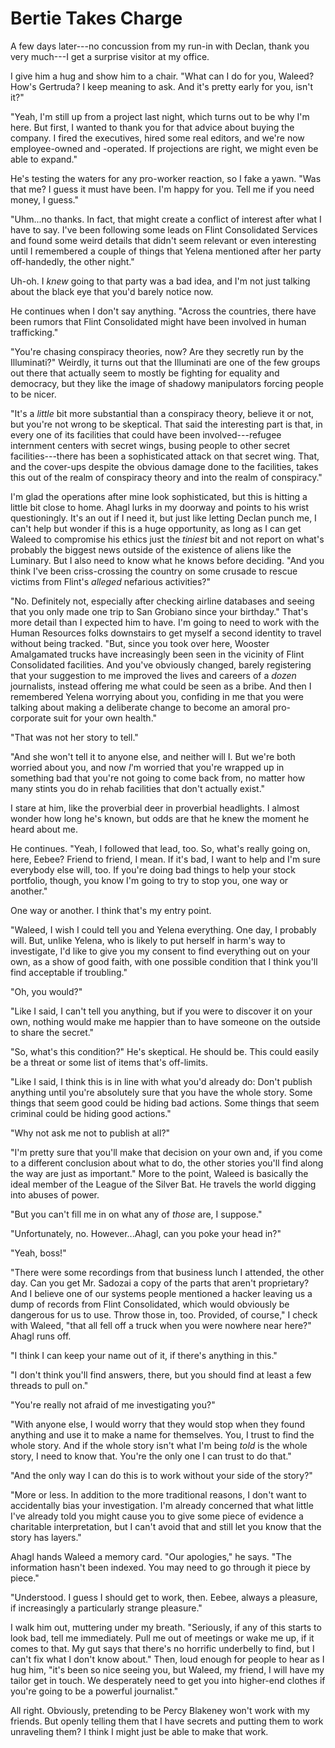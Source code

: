 # Bertie Takes Charge

A few days later---no concussion from my run-in with Declan, thank you very much---I get a surprise visitor at my office.

I give him a hug and show him to a chair.  "What can I do for you, Waleed?  How's Gertruda?  I keep meaning to ask.  And it's pretty early for you, isn't it?"

"Yeah, I'm still up from a project last night, which turns out to be why I'm here.  But first, I wanted to thank you for that advice about buying the company.  I fired the executives, hired some real editors, and we're now employee-owned and -operated.  If projections are right, we might even be able to expand."

He's testing the waters for any pro-worker reaction, so I fake a yawn.  "Was that me?  I guess it must have been.  I'm happy for you.  Tell me if you need money, I guess."

"Uhm...no thanks.  In fact, that might create a conflict of interest after what I have to say.  I've been following some leads on Flint Consolidated Services and found some weird details that didn't seem relevant or even interesting until I remembered a couple of things that Yelena mentioned after her party off-handedly, the other night."

Uh-oh.  I *knew* going to that party was a bad idea, and I'm not just talking about the black eye that you'd barely notice now.

He continues when I don't say anything.  "Across the countries, there have been rumors that Flint Consolidated might have been involved in human trafficking."

"You're chasing conspiracy theories, now?  Are they secretly run by the Illuminati?"  Weirdly, it turns out that the Illuminati are one of the few groups out there that actually seem to mostly be fighting for equality and democracy, but they like the image of shadowy manipulators forcing people to be nicer.

"It's a *little* bit more substantial than a conspiracy theory, believe it or not, but you're not wrong to be skeptical.  That said the interesting part is that, in every one of its facilities that could have been involved---refugee internment centers with secret wings, busing people to other secret facilities---there has been a sophisticated attack on that secret wing.  That, and the cover-ups despite the obvious damage done to the facilities, takes this out of the realm of conspiracy theory and into the realm of conspiracy."

I'm glad the operations after mine look sophisticated, but this is hitting a little bit close to home.  Ahagl lurks in my doorway and points to his wrist questioningly.  It's an out if I need it, but just like letting Declan punch me, I can't help but wonder if this is a huge opportunity, as long as I can get Waleed to compromise his ethics just the *tiniest* bit and not report on what's probably the biggest news outside of the existence of aliens like the Luminary.  But I also need to know what he knows before deciding.  "And you think I've been criss-crossing the country on some crusade to rescue victims from Flint's *alleged* nefarious activities?"

"No.  Definitely not, especially after checking airline databases and seeing that you only made one trip to San Grobiano since your birthday."  That's more detail than I expected him to have.  I'm going to need to work with the Human Resources folks downstairs to get myself a second identity to travel without being tracked.  "But, since you took over here, Wooster Amalgamated trucks have increasingly been seen in the vicinity of Flint Consolidated facilities.  And you've obviously changed, barely registering that your suggestion to me improved the lives and careers of a *dozen* journalists, instead offering me what could be seen as a bribe.  And then I remembered Yelena worrying about you, confiding in me that you were talking about making a deliberate change to become an amoral pro-corporate suit for your own health."

"That was not her story to tell."

"And she won't tell it to anyone else, and neither will I.  But we're both worried about you, and now *I*'m worried that you're wrapped up in something bad that you're not going to come back from, no matter how many stints you do in rehab facilities that don't actually exist."

I stare at him, like the proverbial deer in proverbial headlights.  I almost wonder how long he's known, but odds are that he knew the moment he heard about me.

He continues.  "Yeah, I followed that lead, too.  So, what's really going on, here, Eebee?  Friend to friend, I mean.  If it's bad, I want to help and I'm sure everybody else will, too.  If you're doing bad things to help your stock portfolio, though, you know I'm going to try to stop you, one way or another."

One way or another.  I think that's my entry point.

"Waleed, I wish I could tell you and Yelena everything.  One day, I probably will.  But, unlike Yelena, who is likely to put herself in harm's way to investigate, I'd like to give you my consent to find everything out on your own, as a show of good faith, with one possible condition that I think you'll find acceptable if troubling."

"Oh, you would?"

"Like I said, I can't tell you anything, but if you were to discover it on your own, nothing would make me happier than to have someone on the outside to share the secret."

"So, what's this condition?"  He's skeptical.  He should be.  This could easily be a threat or some list of items that's off-limits.

"Like I said, I think this is in line with what you'd already do:  Don't publish anything until you're absolutely sure that you have the whole story.  Some things that seem good could be hiding bad actions.  Some things that seem criminal could be hiding good actions."

"Why not ask me not to publish at all?"

"I'm pretty sure that you'll make that decision on your own and, if you come to a different conclusion about what to do, the other stories you'll find along the way are just as important."  More to the point, Waleed is basically the ideal member of the League of the Silver Bat.  He travels the world digging into abuses of power.

"But you can't fill me in on what any of *those* are, I suppose."

"Unfortunately, no.  However...Ahagl, can you poke your head in?"

"Yeah, boss!"

"There were some recordings from that business lunch I attended, the other day.  Can you get Mr. Sadozai a copy of the parts that aren't proprietary?  And I believe one of our systems people mentioned a hacker leaving us a dump of records from Flint Consolidated, which would obviously be dangerous for us to use.  Throw those in, too.  Provided, of course," I check with Waleed, "that all fell off a truck when you were nowhere near here?"  Ahagl runs off.

"I think I can keep your name out of it, if there's anything in this."

"I don't think you'll find answers, there, but you should find at least a few threads to pull on."

"You're really not afraid of me investigating you?"

"With anyone else, I would worry that they would stop when they found anything and use it to make a name for themselves.  You, I trust to find the whole story.  And if the whole story isn't what I'm being *told* is the whole story, I need to know that.  You're the only one I can trust to do that."

"And the only way I can do this is to work without your side of the story?"

"More or less.  In addition to the more traditional reasons, I don't want to accidentally bias your investigation.  I'm already concerned that what little I've already told you might cause you to give some piece of evidence a charitable interpretation, but I can't avoid that and still let you know that the story has layers."

Ahagl hands Waleed a memory card.  "Our apologies," he says.  "The information hasn't been indexed.  You may need to go through it piece by piece."

"Understood.  I guess I should get to work, then.  Eebee, always a pleasure, if increasingly a particularly strange pleasure."

I walk him out, muttering under my breath.  "Seriously, if any of this starts to look bad, tell me immediately.  Pull me out of meetings or wake me up, if it comes to that.  My gut says that there's no horrific underbelly to find, but I can't fix what I don't know about."  Then, loud enough for people to hear as I hug him, "it's been so nice seeing you, but Waleed, my friend, I will have my tailor get in touch.  We desperately need to get you into higher-end clothes if you're going to be a powerful journalist."

All right.  Obviously, pretending to be Percy Blakeney won't work with my friends.  But openly telling them that I have secrets and putting them to work unraveling them?  I think I might just be able to make that work.
